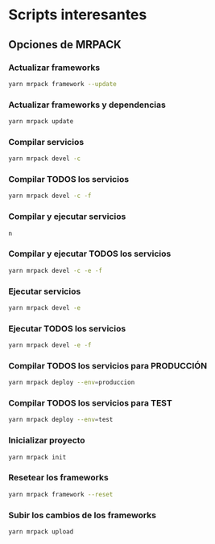 # Scripts interesantes

## Opciones de MRPACK

### Actualizar frameworks
```bash
yarn mrpack framework --update
```

### Actualizar frameworks y dependencias
```bash
yarn mrpack update
```

### Compilar servicios
```bash
yarn mrpack devel -c
```

### Compilar TODOS los servicios
```bash
yarn mrpack devel -c -f
```

### Compilar y ejecutar servicios
```bash
n
```

### Compilar y ejecutar TODOS los servicios
```bash
yarn mrpack devel -c -e -f
```

### Ejecutar servicios
```bash
yarn mrpack devel -e
```

### Ejecutar TODOS los servicios
```bash
yarn mrpack devel -e -f
```

### Compilar TODOS los servicios para PRODUCCIÓN
```bash
yarn mrpack deploy --env=produccion
```

### Compilar TODOS los servicios para TEST
```bash
yarn mrpack deploy --env=test
```

### Inicializar proyecto
```bash
yarn mrpack init
```

### Resetear los frameworks
```bash
yarn mrpack framework --reset
```

### Subir los cambios de los frameworks
```bash
yarn mrpack upload
```
